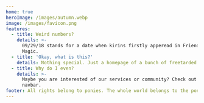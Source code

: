 ```yaml
---
home: true
heroImage: /images/autumn.webp
image: /images/favicon.png
features:
  - title: Weird numbers?
    details: >-
      09/29/18 stands for a date when kirins firstly apperead in Friendship is
      Magic.
  - title: 'Okay, what is this?'
    details: Nothing special. Just a homepage of a bunch of freetarded horsefuckers.
  - title: Why do I even?
    details: >-
      Maybe you are interested of our services or community? Check out our
      navbar.
footer: All rights belong to ponies. The whole world belongs to the ponies.
---
```



